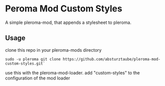 # Peroma Mod Custom Styles

A simple pleroma-mod, that appends a stylesheet to pleroma.

## Usage

clone this repo in your pleroma-mods directory

```
sudo -u pleroma git clone https://github.com/absturztaube/pleroma-mod-custom-styles.git`
```

use this with the pleroma-mod-loader. add "custom-styles" to the configuration of the mod loader
